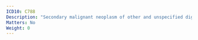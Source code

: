 ```yaml
---
ICD10: C788
Description: "Secondary malignant neoplasm of other and unspecified digestive organs"
Matters: No
Weight: 0
---
```


